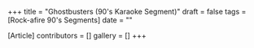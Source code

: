 +++
title = "Ghostbusters (90's Karaoke Segment)"
draft = false
tags = [Rock-afire 90's Segments]
date = ""

[Article]
contributors = []
gallery = []
+++